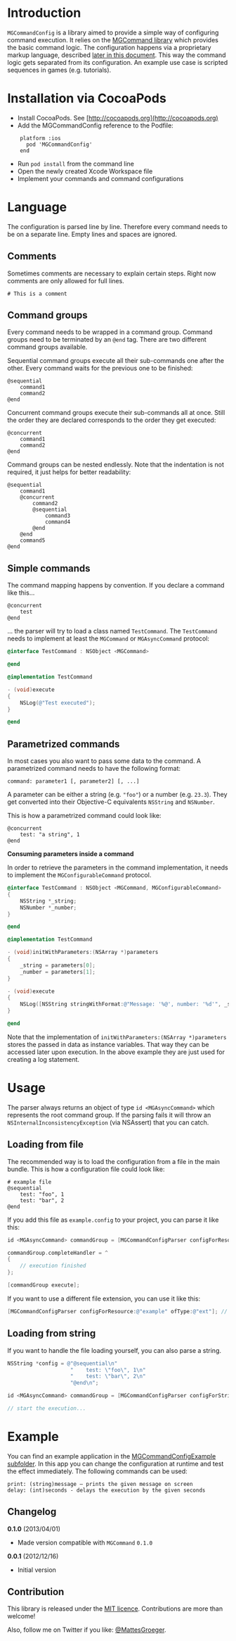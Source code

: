 Introduction
===

`MGCommandConfig` is a library aimed to provide a simple way of configuring command execution. It relies on the [MGCommand library](https://github.com/MattesGroeger/MGCommand) which provides the basic command logic. The configuration happens via a proprietary markup language, described [later in this document](https://github.com/MattesGroeger/MGCommandConfig/edit/master/Readme.md#language). This way the command logic gets separated from its configuration. An example use case is scripted sequences in games (e.g. tutorials).

Installation via CocoaPods
===

- Install CocoaPods. See [http://cocoapods.org](http://cocoapods.org)
- Add the MGCommandConfig reference to the Podfile:
```
    platform :ios
      pod 'MGCommandConfig'
    end
```

- Run `pod install` from the command line
- Open the newly created Xcode Workspace file
- Implement your commands and command configurations

Language
===

The configuration is parsed line by line. Therefore every command needs to be on a separate line. Empty lines and spaces are ignored.

Comments
---

Sometimes comments are necessary to explain certain steps. Right now comments are only allowed for full lines.

    # This is a comment

Command groups
---

Every command needs to be wrapped in a command group. Command groups need to be terminated by an `@end` tag. There are two different command groups available.

Sequential command groups execute all their sub-commands one after the other. Every command waits for the previous one to be finished:

    @sequential
        command1
        command2
    @end

Concurrent command groups execute their sub-commands all at once. Still the order they are declared corresponds to the order they get executed:

    @concurrent
        command1
        command2
    @end

Command groups can be nested endlessly. Note that the indentation is not required, it just helps for better readability:

    @sequential
        command1
        @concurrent
            command2
            @sequential
                command3
                command4
            @end
        @end
        command5
    @end

Simple commands
---

The command mapping happens by convention. If you declare a command like this...

    @concurrent
        test
    @end

... the parser will try to load a class named `TestCommand`. The `TestCommand` needs to implement at least the `MGCommand` or `MGAsyncCommand` protocol:

```objective-c
@interface TestCommand : NSObject <MGCommand>

@end
```

```objective-c
@implementation TestCommand

- (void)execute
{
	NSLog(@"Test executed");
}

@end
```

Parametrized commands
---

In most cases you also want to pass some data to the command. A parametrized command needs to have the following format:

	command: parameter1 [, parameter2] [, ...]

A parameter can be either a string (e.g. `"foo"`) or a number (e.g. `23.3`). They get converted into their Objective-C equivalents `NSString` and `NSNumber`.

This is how a parametrized command could look like:

    @concurrent
        test: "a string", 1
    @end

**Consuming parameters inside a command**

In order to retrieve the parameters in the command implementation, it needs to implement the `MGConfigurableCommand` protocol.

```objective-c
@interface TestCommand : NSObject <MGCommand, MGConfigurableCommand>
{
    NSString *_string;
    NSNumber *_number;
}

@end
```

```objective-c
@implementation TestCommand

- (void)initWithParameters:(NSArray *)parameters
{
    _string = parameters[0];
    _number = parameters[1];
}

- (void)execute
{
    NSLog([NSString stringWithFormat:@"Message: '%@', number: '%d'", _string, [_number integerValue]);
}

@end
```

Note that the implementation of `initWithParameters:(NSArray *)parameters` stores the passed in data as instance variables. That way they can be accessed later upon execution. In the above example they are just used for creating a log statement.

Usage
===

The parser always returns an object of type `id <MGAsyncCommand>` which represents the root command group. If the parsing fails it will throw an `NSInternalInconsistencyException` (via NSAssert) that you can catch.

Loading from file
---

The recommended way is to load the configuration from a file in the main bundle. This is how a configuration file could look like:

    # example file
    @sequential
        test: "foo", 1
        test: "bar", 2
    @end

If you add this file as `example.config` to your project, you can parse it like this:

```objective-c
id <MGAsyncCommand> commandGroup = [MGCommandConfigParser configForResource:@"example"];

commandGroup.completeHandler = ^
{
    // execution finished
};

[commandGroup execute];
```

If you want to use a different file extension, you can use it like this:

```objective-c
[MGCommandConfigParser configForResource:@"example" ofType:@"ext"]; // will load example.ext
```

Loading from string
---

If you want to handle the file loading yourself, you can also parse a string.

```objective-c
NSString *config = @"@sequential\n"
                    "    test: \"foo\", 1\n"
                    "    test: \"bar\", 2\n"
                    "@end\n";

id <MGAsyncCommand> commandGroup = [MGCommandConfigParser configForString:config];

// start the execution...
```

Example
===

You can find an example application in the [MGCommandConfigExample subfolder](https://github.com/MattesGroeger/MGCommandConfig/tree/master/MGCommandConfigExample). In this app you can change the configuration at runtime and test the effect immediately. The following commands can be used:

    print: (string)message – prints the given message on screen
    delay: (int)seconds - delays the execution by the given seconds

## Changelog

**0.1.0** (2013/04/01)

* Made version compatible with `MGCommand` `0.1.0`

**0.0.1** (2012/12/16)

* Initial version

## Contribution

This library is released under the [MIT licence](http://opensource.org/licenses/MIT). Contributions are more than welcome!

Also, follow me on Twitter if you like: [@MattesGroeger](https://twitter.com/MattesGroeger).